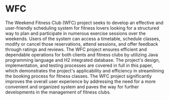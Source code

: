 # WFC
The Weekend Fitness Club (WFC) project seeks to develop an effective and user-friendly 
scheduling system for fitness lovers looking for a structured way to plan and participate in 
numerous exercise sessions over the weekends. Users of the system can access a timetable, 
schedule classes, modify or cancel those reservations, attend sessions, and offer feedback 
through ratings and reviews. The WFC project ensures efficient and dependable operations for 
both clients and fitness clubs by utilizing Java programming language and H2 integrated 
database. The project's design, implementation, and testing processes are covered in full in this 
paper, which demonstrates the project's applicability and efficiency in streamlining the booking 
process for fitness classes. The WFC project significantly improves the overall user experience 
by addressing the need for a more convenient and organized system and paves the way for 
further developments in the management of fitness clubs.
